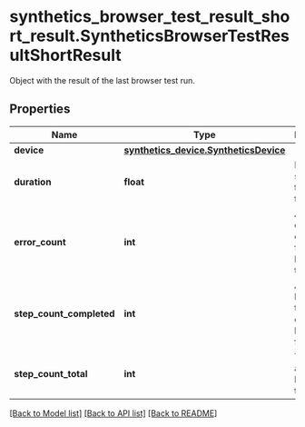 # synthetics_browser_test_result_short_result.SyntheticsBrowserTestResultShortResult

Object with the result of the last browser test run.
## Properties
Name | Type | Description | Notes
------------ | ------------- | ------------- | -------------
**device** | [**synthetics_device.SyntheticsDevice**](SyntheticsDevice.md) |  | [optional] 
**duration** | **float** | Length in second of the browser test run. | [optional] 
**error_count** | **int** | Amount of errors collected for a single browser test run. | [optional] 
**step_count_completed** | **int** | Amount of browser test steps completed before failing. | [optional] 
**step_count_total** | **int** | Total amount of browser test steps. | [optional] 

[[Back to Model list]](../README.md#documentation-for-models) [[Back to API list]](../README.md#documentation-for-api-endpoints) [[Back to README]](../README.md)


